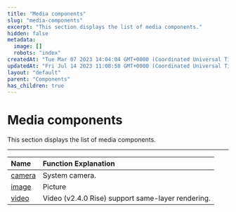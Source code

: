 ```yaml
---
title: "Media components"
slug: "media-components"
excerpt: "This section displays the list of media components."
hidden: false
metadata: 
  image: []
  robots: "index"
createdAt: "Tue Mar 07 2023 14:04:04 GMT+0000 (Coordinated Universal Time)"
updatedAt: "Fri Jul 14 2023 11:08:58 GMT+0000 (Coordinated Universal Time)"
layout: "default"
parent: "Components"
has_children: true
---
```

# Media components 
This section displays the list of media components.

***

| Name                 | Function Explanation                              |
| :------------------- | :------------------------------------------------ |
| [camera](doc:camera) | System camera.                                    |
| [image](doc:image)   | Picture                                           |
| [video](doc:video)   | Video (v2.4.0 Rise) support same-layer rendering. |
